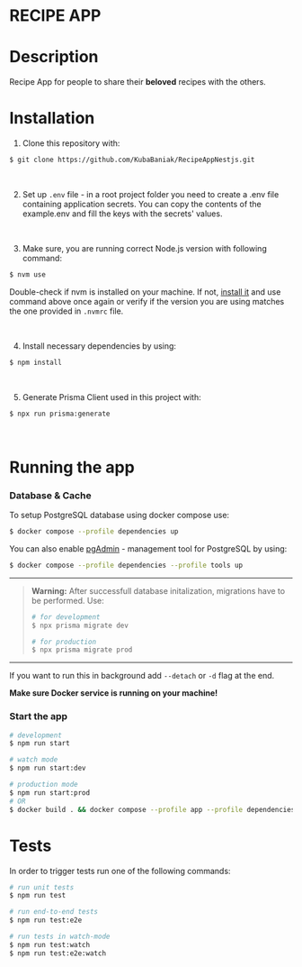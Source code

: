 # RECIPE APP

# Description

Recipe App for people to share their **beloved** recipes with the others.

# Installation

1. Clone this repository with:

```bash
$ git clone https://github.com/KubaBaniak/RecipeAppNestjs.git
```

<br>

2. Set up `.env` file - in a root project folder you need to create a .env file containing application secrets. You can copy the contents of the example.env and fill the keys with the secrets' values.

<br>

3. Make sure, you are running correct Node.js version with following command:

```bash
$ nvm use
```

Double-check if nvm is installed on your machine. If not, [install it](https://github.com/nvm-sh/nvm) and use command above once again or verify if the version you are using matches the one provided in `.nvmrc` file.

<br>

4. Install necessary dependencies by using:

```bash
$ npm install
```

<br>

5. Generate Prisma Client used in this project with:

```bash
$ npx run prisma:generate
```

<br>

# Running the app

### Database & Cache

To setup PostgreSQL database using docker compose use:

```bash
$ docker compose --profile dependencies up
```

You can also enable [pgAdmin](https://www.pgadmin.org) - management tool for PostgreSQL by using:

```bash
$ docker compose --profile dependencies --profile tools up
```

---

> **Warning:**
> After successfull database initalization, migrations have to be performed. Use:
>
> ```bash
> # for development
> $ npx prisma migrate dev
>
> # for production
> $ npx prisma migrate prod
> ```

---

If you want to run this in background add `--detach` or `-d` flag at the end.

**Make sure Docker service is running on your machine!**
<br>

### Start the app

```bash
# development
$ npm run start

# watch mode
$ npm run start:dev

# production mode
$ npm run start:prod
# OR
$ docker build . && docker compose --profile app --profile dependencies up -d
```

# Tests

In order to trigger tests run one of the following commands:

```bash
# run unit tests
$ npm run test

# run end-to-end tests
$ npm run test:e2e

# run tests in watch-mode
$ npm run test:watch
$ npm run test:e2e:watch
```

